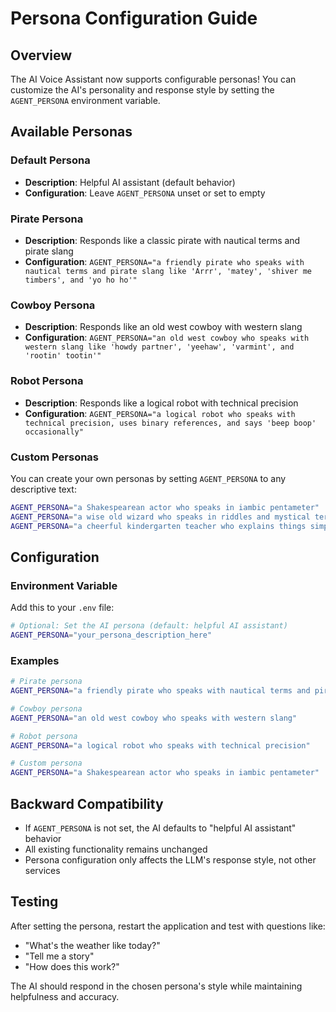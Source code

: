 # Persona Configuration Guide

## Overview
The AI Voice Assistant now supports configurable personas! You can customize the AI's personality and response style by setting the `AGENT_PERSONA` environment variable.

## Available Personas

### Default Persona
- **Description**: Helpful AI assistant (default behavior)
- **Configuration**: Leave `AGENT_PERSONA` unset or set to empty

### Pirate Persona
- **Description**: Responds like a classic pirate with nautical terms and pirate slang
- **Configuration**: `AGENT_PERSONA="a friendly pirate who speaks with nautical terms and pirate slang like 'Arrr', 'matey', 'shiver me timbers', and 'yo ho ho'"`

### Cowboy Persona
- **Description**: Responds like an old west cowboy with western slang
- **Configuration**: `AGENT_PERSONA="an old west cowboy who speaks with western slang like 'howdy partner', 'yeehaw', 'varmint', and 'rootin' tootin'"`

### Robot Persona
- **Description**: Responds like a logical robot with technical precision
- **Configuration**: `AGENT_PERSONA="a logical robot who speaks with technical precision, uses binary references, and says 'beep boop' occasionally"`

### Custom Personas
You can create your own personas by setting `AGENT_PERSONA` to any descriptive text:
```bash
AGENT_PERSONA="a Shakespearean actor who speaks in iambic pentameter"
AGENT_PERSONA="a wise old wizard who speaks in riddles and mystical terms"
AGENT_PERSONA="a cheerful kindergarten teacher who explains things simply"
```

## Configuration

### Environment Variable
Add this to your `.env` file:
```bash
# Optional: Set the AI persona (default: helpful AI assistant)
AGENT_PERSONA="your_persona_description_here"
```

### Examples
```bash
# Pirate persona
AGENT_PERSONA="a friendly pirate who speaks with nautical terms and pirate slang"

# Cowboy persona  
AGENT_PERSONA="an old west cowboy who speaks with western slang"

# Robot persona
AGENT_PERSONA="a logical robot who speaks with technical precision"

# Custom persona
AGENT_PERSONA="a Shakespearean actor who speaks in iambic pentameter"
```

## Backward Compatibility
- If `AGENT_PERSONA` is not set, the AI defaults to "helpful AI assistant" behavior
- All existing functionality remains unchanged
- Persona configuration only affects the LLM's response style, not other services

## Testing
After setting the persona, restart the application and test with questions like:
- "What's the weather like today?"
- "Tell me a story"
- "How does this work?"

The AI should respond in the chosen persona's style while maintaining helpfulness and accuracy.
